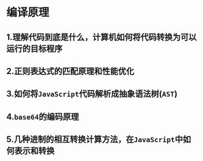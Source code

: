 # 编译原理

## 1.理解代码到底是什么，计算机如何将代码转换为可以运行的目标程序

## 2.正则表达式的匹配原理和性能优化



## 3.如何将`JavaScript`代码解析成抽象语法树(`AST`)

## 4.`base64`的编码原理

## 5.几种进制的相互转换计算方法，在`JavaScript`中如何表示和转换

